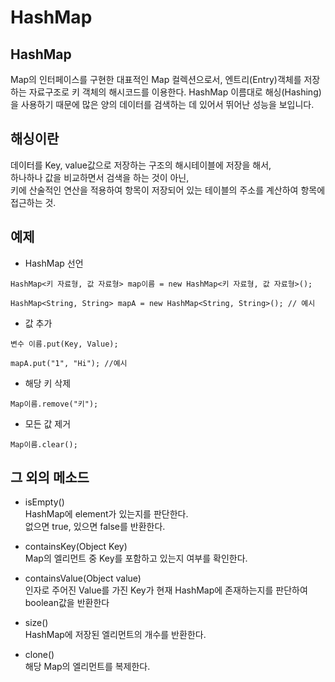 # HashMap

## HashMap
Map의 인터페이스를 구현한 대표적인 Map 컬렉션으로서, 엔트리(Entry)객체를 저장하는 자료구조로 키 객체의 해시코드를 이용한다.
HashMap 이름대로 해싱(Hashing)을 사용하기 때문에 많은 양의 데이터를 검색하는 데 있어서 뛰어난 성능을 보입니다.

## 해싱이란   
데이터를 Key, value값으로 저장하는 구조의 해시테이블에 저장을 해서,   
하나하나 값을 비교하면서 검색을 하는 것이 아닌,   
키에 산술적인 연산을 적용하여 항목이 저장되어 있는 테이블의 주소를 계산하여 항목에 접근하는 것.

## 예제
- HashMap 선언
```
HashMap<키 자료형, 값 자료형> map이름 = new HashMap<키 자료형, 값 자료형>();

HashMap<String, String> mapA = new HashMap<String, String>(); // 예시
```

- 값 추가
```
변수 이름.put(Key, Value);

mapA.put("1", "Hi"); //예시
```

- 해당 키 삭제
```
Map이름.remove("키");
```

- 모든 값 제거
```
Map이름.clear();
```

## 그 외의 메소드
- isEmpty()    
HashMap에 element가 있는지를 판단한다.   
없으면 true, 있으면 false를 반환한다.
   
- containsKey(Object Key)    
Map의 엘리먼트 중 Key를 포함하고 있는지 여부를 확인한다.

- containsValue(Object value)      
인자로 주어진 Value를 가진 Key가 현재 HashMap에 존재하는지를 판단하여 boolean값을 반환한다

- size()     
HashMap에 저장된 엘리먼트의 개수를 반환한다.

- clone()    
해당 Map의 엘리먼트를 복제한다.
